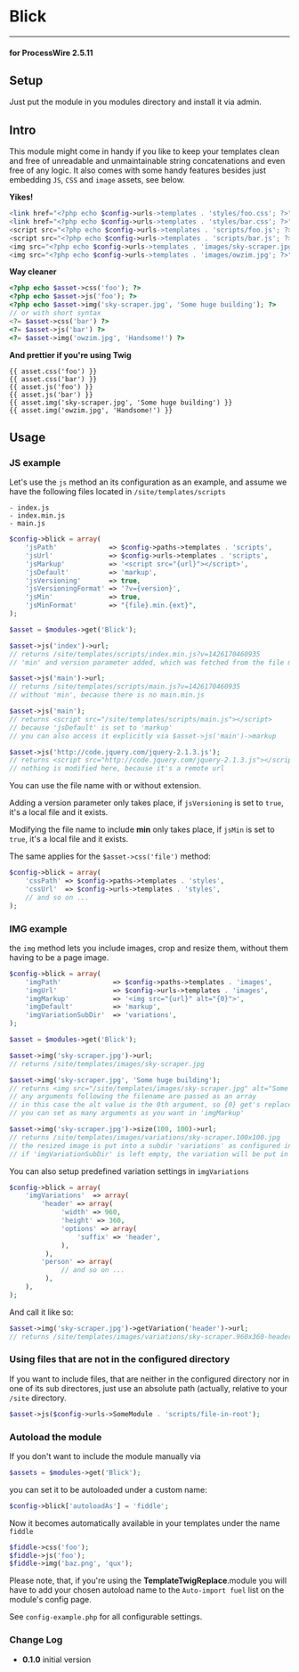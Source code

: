 # Blick

---

#### for ProcessWire 2.5.11

## Setup

Just put the module in you modules directory and install it via admin.

## Intro

This module might come in handy if you like to keep your templates clean and free of unreadable and unmaintainable string concatenations and even free of any logic. It also comes with some handy features besides just embedding `JS`, `CSS` and `image` assets, see below.

**Yikes!**

```php
<link href="<?php echo $config->urls->templates . 'styles/foo.css'; ?>">
<link href="<?php echo $config->urls->templates . 'styles/bar.css'; ?>">
<script src="<?php echo $config->urls->templates . 'scripts/foo.js'; ?>"></script>
<script src="<?php echo $config->urls->templates . 'scripts/bar.js'; ?>"></script>
<img src="<?php echo $config->urls->templates . 'images/sky-scraper.jpg'; ?>" alt="Some huge building">
<img src="<?php echo $config->urls->templates . 'images/owzim.jpg'; ?>" alt="Handsome!">
```

**Way cleaner**

```php
<?php echo $asset->css('foo'); ?>
<?php echo $asset->js('foo'); ?>
<?php echo $asset->img('sky-scraper.jpg', 'Some huge building'); ?>
// or with short syntax
<?= $asset->css('bar') ?>
<?= $asset->js('bar') ?>
<?= $asset->img('owzim.jpg', 'Handsome!') ?>
```

**And prettier if you're using Twig**

```twig
{{ asset.css('foo') }}
{{ asset.css('bar') }}
{{ asset.js('foo') }}
{{ asset.js('bar') }}
{{ asset.img('sky-scraper.jpg', 'Some huge building') }}
{{ asset.img('owzim.jpg', 'Handsome!') }}
```

## Usage

### JS example

Let's use the `js` method an its configuration as an example, and assume we have the following files located in `/site/templates/scripts`

```
- index.js
- index.min.js
- main.js
```

```php
$config->blick = array(
    'jsPath'             => $config->paths->templates . 'scripts',
    'jsUrl'              => $config->urls->templates . 'scripts',
    'jsMarkup'           => '<script src="{url}"></script>',
    'jsDefault'          => 'markup',
    'jsVersioning'       => true,
    'jsVersioningFormat' => '?v={version}',
    'jsMin'              => true,
    'jsMinFormat'        => "{file}.min.{ext}",
);

```

```php
$asset = $modules->get('Blick');

$asset->js('index')->url;
// returns /site/templates/scripts/index.min.js?v=1426170460935
// 'min' and version parameter added, which was fetched from the file modified date

$asset->js('main')->url;
// returns /site/templates/scripts/main.js?v=1426170460935
// without 'min', because there is no main.min.js

$asset->js('main');
// returns <script src="/site/templates/scripts/main.js"></script>
// because 'jsDefault' is set to 'markup'
// you can also access it explicitly via $asset->js('main')->markup

$asset->js('http://code.jquery.com/jquery-2.1.3.js');
// returns <script src="http://code.jquery.com/jquery-2.1.3.js"></script>
// nothing is modified here, because it's a remote url

```

You can use the file name with or without extension.

Adding a version parameter only takes place, if `jsVersioning` is set to `true`, it's a local file and it exists.

Modifying the file name to include **min** only takes place, if `jsMin` is set to `true`, it's a local file and it exists.

The same applies for the `$asset->css('file')` method:

```php
$config->blick = array(
    'cssPath' => $config->paths->templates . 'styles',
    'cssUrl'  => $config->urls->templates . 'styles',
    // and so on ...
);
```

### IMG example

the `img` method lets you include images, crop and resize them, without them having to be a page image.

```php
$config->blick = array(
    'imgPath'             => $config->paths->templates . 'images',
    'imgUrl'              => $config->urls->templates . 'images',
    'imgMarkup'           => '<img src="{url}" alt="{0}">',
    'imgDefault'          => 'markup',
    'imgVariationSubDir'  => 'variations',
);
```

```php
$asset = $modules->get('Blick');

$asset->img('sky-scraper.jpg')->url;
// returns /site/templates/images/sky-scraper.jpg

$asset->img('sky-scraper.jpg', 'Some huge building');
// returns <img src="/site/templates/images/sky-scraper.jpg" alt="Some huge building">
// any arguments following the filename are passed as an array
// in this case the alt value is the 0th argument, so {0} get's replaced
// you can set as many arguments as you want in 'imgMarkup'

$asset->img('sky-scraper.jpg')->size(100, 100)->url;
// returns /site/templates/images/variations/sky-scraper.100x100.jpg
// the resized image is put into a subdir 'variations' as configured in 'imgVariationSubDir'
// if 'imgVariationSubDir' is left empty, the variation will be put in the same directory
```



You can also setup predefined variation settings in `imgVariations`

```php
$config->blick = array(
    'imgVariations'  => array(
        'header' => array(
             'width' => 960,
             'height' => 360,
             'options' => array(
                 'suffix' => 'header',
             ),
         ),
        'person' => array(
             // and so on ...
         ),
    ),
);
```
And call it like so:

```php
$asset->img('sky-scraper.jpg')->getVariation('header')->url;
// returns /site/templates/images/variations/sky-scraper.960x360-header.jpg
```

### Using files that are not in the configured directory

If you want to include files, that are neither in the configured directory nor in one of its sub directores, just use an absolute path (actually, relative to your `/site` directory.

```php
$asset->js($config->urls->SomeModule . 'scripts/file-in-root');
```


### Autoload the module

If you don't want to include the module manually via

```php
$assets = $modules->get('Blick');
```

you can set it to be autoloaded under a custom name:

```php
$config->blick['autoloadAs'] = 'fiddle';
```

Now it becomes automatically available in your templates under the name `fiddle`

```php
$fiddle->css('foo');
$fiddle->js('foo');
$fiddle->img('baz.png', 'qux');
```
Please note, that, if you're using the  **TemplateTwigReplace**.module you will have to add your chosen autoload name to the `Auto-import fuel` list on the module's config page.

See `config-example.php` for all configurable settings.

### Change Log

* **0.1.0** initial version
